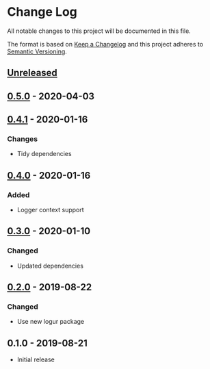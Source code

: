 # Change Log


All notable changes to this project will be documented in this file.

The format is based on [Keep a Changelog](http://keepachangelog.com/en/1.0.0/)
and this project adheres to [Semantic Versioning](http://semver.org/spec/v2.0.0.html).


## [Unreleased]


## [0.5.0] - 2020-04-03


## [0.4.1] - 2020-01-16

### Changes

- Tidy dependencies


## [0.4.0] - 2020-01-16

### Added

- Logger context support


## [0.3.0] - 2020-01-10

### Changed

- Updated dependencies


## [0.2.0] - 2019-08-22

### Changed

- Use new logur package


## 0.1.0 - 2019-08-21

- Initial release


[Unreleased]: https://github.com/logur/adapter-kit/compare/v0.5.0...HEAD
[0.5.0]: https://github.com/logur/adapter-kit/compare/v0.4.1...v0.5.0
[0.4.1]: https://github.com/logur/adapter-kit/compare/v0.4.0...v0.4.1
[0.4.0]: https://github.com/logur/adapter-kit/compare/v0.3.0...v0.4.0
[0.3.0]: https://github.com/logur/adapter-kit/compare/v0.2.0...v0.3.0
[0.2.0]: https://github.com/logur/adapter-kit/compare/v0.1.0...v0.2.0
